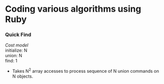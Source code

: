 # Coding various algorithms using Ruby

### Quick Find
_Cost model_  
  initialize: N  
  union:      N  
  find:       1  

* Takes N<sup>2</sup> array accesses to process sequence of N union commands on N objects.

